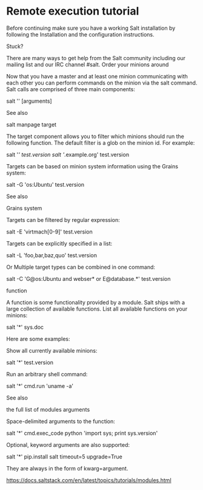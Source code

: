# Remote execution tutorial

Before continuing make sure you have a working Salt installation by following the Installation and the configuration instructions.

Stuck?

There are many ways to get help from the Salt community including our mailing list and our IRC channel #salt.
Order your minions around

Now that you have a master and at least one minion communicating with each other you can perform commands on the minion via the salt command. Salt calls are comprised of three main components:

salt '<target>' <function> [arguments]

See also

salt manpage
target

The target component allows you to filter which minions should run the following function. The default filter is a glob on the minion id. For example:

salt '*' test.version
salt '*.example.org' test.version

Targets can be based on minion system information using the Grains system:

salt -G 'os:Ubuntu' test.version

See also

Grains system

Targets can be filtered by regular expression:

salt -E 'virtmach[0-9]' test.version

Targets can be explicitly specified in a list:

salt -L 'foo,bar,baz,quo' test.version

Or Multiple target types can be combined in one command:

salt -C 'G@os:Ubuntu and webser* or E@database.*' test.version

function

A function is some functionality provided by a module. Salt ships with a large collection of available functions. List all available functions on your minions:

salt '*' sys.doc

Here are some examples:

Show all currently available minions:

salt '*' test.version

Run an arbitrary shell command:

salt '*' cmd.run 'uname -a'

See also

the full list of modules
arguments

Space-delimited arguments to the function:

salt '*' cmd.exec_code python 'import sys; print sys.version'

Optional, keyword arguments are also supported:

salt '*' pip.install salt timeout=5 upgrade=True

They are always in the form of kwarg=argument.


https://docs.saltstack.com/en/latest/topics/tutorials/modules.html
